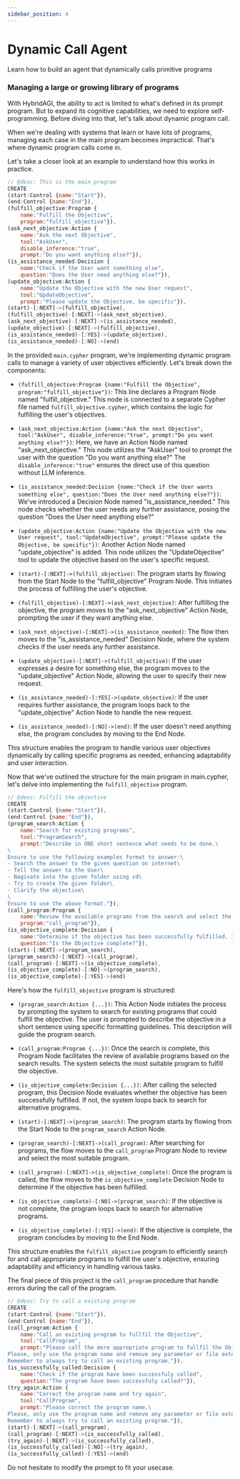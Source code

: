```yaml
---
sidebar_position: 4
---
```


# Dynamic Call Agent

Learn how to build an agent that dynamically calls primitive programs

### Managing a large or growing library of programs

With HybridAGI, the ability to act is limited to what's defined in its prompt program. But to expand its cognitive capabilities, we need to explore self-programming. Before diving into that, let's talk about dynamic program call.

When we're dealing with systems that learn or have lots of programs, managing each case in the main program becomes impractical. That's where dynamic program calls come in.

Let's take a closer look at an example to understand how this works in practice.

```javascript title="main.cypher"
// @desc: This is the main program
CREATE
(start:Control {name:"Start"}),
(end:Control {name:"End"}),
(fulfill_objective:Program {
    name:"Fulfill the Objective",
    program:"fulfill_objective"}),
(ask_next_objective:Action {
    name:"Ask the next Objective", 
    tool:"AskUser",
    disable_inference:"true",
    prompt:"Do you want anything else?"}),
(is_assistance_needed:Decision {
    name:"Check if the User want something else",
    question:"Does the User need anything else?"}),
(update_objective:Action {
    name:"Update the Objective with the new User request",
    tool:"UpdateObjective",
    prompt:"Please update the Objective, be specific"}),
(start)-[:NEXT]->(fulfill_objective),
(fulfill_objective)-[:NEXT]->(ask_next_objective),
(ask_next_objective)-[:NEXT]->(is_assistance_needed),
(update_objective)-[:NEXT]->(fulfill_objective),
(is_assistance_needed)-[:YES]->(update_objective),
(is_assistance_needed)-[:NO]->(end)
```

In the provided `main.cypher` program, we're implementing dynamic program calls to manage a variety of user objectives efficiently. Let's break down the components:

- `(fulfill_objective:Program {name:"Fulfill the Objective", program:"fulfill_objective"})`: This line declares a Program Node named "fulfill_objective." This node is connected to a separate Cypher file named `fulfill_objective.cypher`, which contains the logic for fulfilling the user's objectives.

- `(ask_next_objective:Action {name:"Ask the next Objective", tool:"AskUser", disable_inference:"true", prompt:"Do you want anything else?"})`: Here, we have an Action Node named "ask_next_objective." This node utilizes the "AskUser" tool to prompt the user with the question "Do you want anything else?" The `disable_inference:"true"` ensures the direct use of this question without LLM inference.

- `(is_assistance_needed:Decision {name:"Check if the User wants something else", question:"Does the User need anything else?"})`: We've introduced a Decision Node named "is_assistance_needed." This node checks whether the user needs any further assistance, posing the question "Does the User need anything else?"

- `(update_objective:Action {name:"Update the Objective with the new User request", tool:"UpdateObjective", prompt:"Please update the Objective, be specific"})`: Another Action Node named "update_objective" is added. This node utilizes the "UpdateObjective" tool to update the objective based on the user's specific request.

- `(start)-[:NEXT]->(fulfill_objective)`: The program starts by flowing from the Start Node to the "fulfill_objective" Program Node. This initiates the process of fulfilling the user's objective.

- `(fulfill_objective)-[:NEXT]->(ask_next_objective)`: After fulfilling the objective, the program moves to the "ask_next_objective" Action Node, prompting the user if they want anything else.

- `(ask_next_objective)-[:NEXT]->(is_assistance_needed)`: The flow then moves to the "is_assistance_needed" Decision Node, where the system checks if the user needs any further assistance.

- `(update_objective)-[:NEXT]->(fulfill_objective)`: If the user expresses a desire for something else, the program moves to the "update_objective" Action Node, allowing the user to specify their new request.

- `(is_assistance_needed)-[:YES]->(update_objective)`: If the user requires further assistance, the program loops back to the "update_objective" Action Node to handle the new request.

- `(is_assistance_needed)-[:NO]->(end)`: If the user doesn't need anything else, the program concludes by moving to the End Node.

This structure enables the program to handle various user objectives dynamically by calling specific programs as needed, enhancing adaptability and user interaction.

Now that we've outlined the structure for the main program in main.cypher, let's delve into implementing the `fulfill_objective` program.

```javascript title="fulfill_objective.cypher"
// @desc: Fulfill the objective
CREATE
(start:Control {name:"Start"}),
(end:Control {name:"End"}),
(program_search:Action {
    name:"Search for existing programs", 
    tool:"ProgramSearch",
    prompt:"Describe in ONE short sentence what needs to be done.\
\
Ensure to use the following examples format to answer:\
- Search the answer to the given question on internet\
- Tell the answer to the User\
- Nagivate into the given folder using cd\
- Try to create the given folder\
- Clarify the objective\
\
Ensure to use the above format."}),
(call_program:Program {
    name:"Review the available programs from the search and select the most suitable one to fulfill the objective.",
    program:"call_program"}),
(is_objective_complete:Decision {
    name:"Determine if the objective has been successfully fulfilled. If not, loop back to search for alternative programs.",
    question:"Is the Objective complete?"}),
(start)-[:NEXT]->(program_search),
(program_search)-[:NEXT]->(call_program),
(call_program)-[:NEXT]->(is_objective_complete),
(is_objective_complete)-[:NO]->(program_search),
(is_objective_complete)-[:YES]->(end)
```

Here's how the `fulfill_objective` program is structured:

- `(program_search:Action {...})`: This Action Node initiates the process by prompting the system to search for existing programs that could fulfill the objective. The user is prompted to describe the objective in a short sentence using specific formatting guidelines. This description will guide the program search.

- `(call_program:Program {...})`: Once the search is complete, this Program Node facilitates the review of available programs based on the search results. The system selects the most suitable program to fulfill the objective. 

- `(is_objective_complete:Decision {...})`: After calling the selected program, this Decision Node evaluates whether the objective has been successfully fulfilled. If not, the system loops back to search for alternative programs.

- `(start)-[:NEXT]->(program_search)`: The program starts by flowing from the Start Node to the `program_search` Action Node.

- `(program_search)-[:NEXT]->(call_program)`: After searching for programs, the flow moves to the `call_program` Program Node to review and select the most suitable program.

- `(call_program)-[:NEXT]->(is_objective_complete)`: Once the program is called, the flow moves to the `is_objective_complete` Decision Node to determine if the objective has been fulfilled.

- `(is_objective_complete)-[:NO]->(program_search)`: If the objective is not complete, the program loops back to search for alternative programs.

- `(is_objective_complete)-[:YES]->(end)`: If the objective is complete, the program concludes by moving to the End Node.

This structure enables the `fulfill_objective` program to efficiently search for and call appropriate programs to fulfill the user's objective, ensuring adaptability and efficiency in handling various tasks.

The final piece of this project is the `call_program` procedure that handle errors during the call of the program.

```javascript title="call_program.cypher"
// @desc: Try to call a existing program
CREATE
(start:Control {name:"Start"}),
(end:Control {name:"End"}),
(call_program:Action {
    name:"Call an existing program to fullfil the Objective", 
    tool:"CallProgram",
    prompt:"Please call the more appropriate program to fullfil the Objective.\
Please, only use the program name and remove any parameter or file extension (the .cypher).\
Remember to always try to call an existing program."}),
(is_successfully_called:Decision {
    name:"Check if the program have been successfuly called",
    question:"The program have been successfuly called?"}),
(try_again:Action {
    name:"Correct the program name and try again",
    tool:"CallProgram",
    prompt:"Please correct the program name.\
Please, only use the program name and remove any parameter or file extension (the .cypher).\
Remember to always try to call an existing program."}),
(start)-[:NEXT]->(call_program),
(call_program)-[:NEXT]->(is_successfully_called),
(try_again)-[:NEXT]->(is_successfully_called),
(is_successfully_called)-[:NO]->(try_again),
(is_successfully_called)-[:YES]->(end)
```

Do not hesitate to modify the prompt to fit your usecase.
